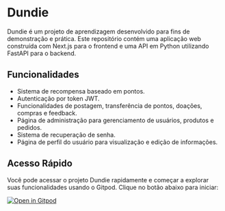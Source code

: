 # Dundie

Dundie é um projeto de aprendizagem desenvolvido para fins de demonstração e prática. Este repositório contém uma aplicação web construída com Next.js para o frontend e uma API em Python utilizando FastAPI para o backend.

## Funcionalidades

- Sistema de recompensa baseado em pontos.
- Autenticação por token JWT.
- Funcionalidades de postagem, transferência de pontos, doações, compras e feedback.
- Página de administração para gerenciamento de usuários, produtos e pedidos.
- Sistema de recuperação de senha.
- Página de perfil do usuário para visualização e edição de informações.

## Acesso Rápido

Você pode acessar o projeto Dundie rapidamente e começar a explorar suas funcionalidades usando o Gitpod. Clique no botão abaixo para iniciar:

[![Open in Gitpod](https://gitpod.io/button/open-in-gitpod.svg)](https://gitpod.io/#https://github.com/andrelopes-code/dundie)
